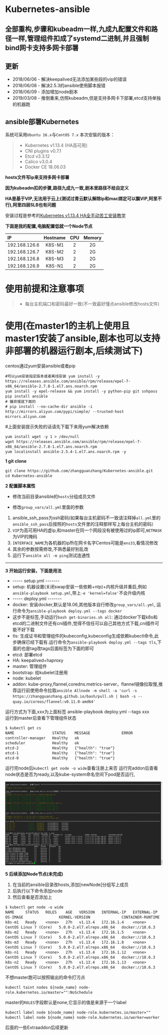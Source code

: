 # Kubernetes-ansible

## 全部重构,步骤和kubeadm一样,九成九配置文件和路径一样,管理组件扣成了systemd二进制,并且强制bind网卡支持多网卡部署

## 更新
 * 2018/06/06 - 解决keepalived无法添加某些段的vip的错误
 * 2018/06/08 - 解决2.5.3的ansible使用脚本报错
 * 2018/06/09 - 添加增加node剧本
 * 2019/03/08 - 推倒重来,仿照kubeadm,但是支持多网卡下部署,etcd支持单独的机器跑

## ansible部署Kubernetes

系统可采用`Ubuntu 16.x`与`CentOS 7.x`
本次安裝的版本：
> * Kubernetes v1.13.4 (HA高可用)
> * CNI plugins v0.7.1
> * Etcd v3.3.12
> * Calico v3.0.4
> * Docker CE 18.06.03


**hosts文件写ip来支持多网卡部署**

**因为kubeadm扣的步骤,路径九成九一致,剧本里路径不给自定义**

**HA是基于VIP,无法用于云上(测试过青云默认解除ip和mac绑定可以飘VIP,阿里不行),阿里四层SLB也有问题**

安装过程是参考的[Kubernetes v1.13.4 HA全手动苦工安装教学](https://zhangguanzhang.github.io/2019/03/03/kubernetes-1-13-4)

**下面是我的配置,电脑配置低就一个Node节点**

| IP    | Hostname   |  CPU  |   Memory | 
| :----- |  :----:  | :----:  |  :----:  |
| 192.168.126.6 |K8S-M1|  2   |   2G    |
| 192.168.126.7 |K8S-M2|  2   |   2G    |
| 192.168.126.8 |K8S-M3|  2   |   2G    |
| 192.168.126.9 |K8S-N1|  2   |   2G    |

# 使用前提和注意事项
> * 每台主机端口和密码最好一致(不一致最好懂点ansible修改hosts文件)


# 使用(在master1的主机上使用且master1安装了ansible,剧本也可以支持非部署的机器运行剧本,后续测试下)

centos通过yum安装ansible或者pip
```
#可以yum安装指定版本或者离线安装 yum install -y  https://releases.ansible.com/ansible/rpm/release/epel-7-x86_64/ansible-2.7.8-1.el7.ans.noarch.rpm
yum install -y epel-release && yum install -y python-pip git sshpass
pip install ansible
# 嫌弃慢就下面的
# pip install --no-cache-dir ansible -i http://mirrors.aliyun.com/pypi/simple/ --trusted-host mirrors.aliyun.com
```
#上面安装提示失败的话请先下载下来用yum解决依赖
```
yum install wget -y 1 > /dev/null
wget https://releases.ansible.com/ansible/rpm/release/epel-7-x86_64/ansible-2.7.8-1.el7.ans.noarch.rpm
yum localinstall ansible-2.5.4-1.el7.ans.noarch.rpm -y
```

**1 git clone**
```
git clone https://github.com/zhangguanzhang/Kubernetes-ansible.git
cd Kubernetes-ansible
```

**2 配置脚本属性**

 * 修改当前目录ansible的`hosts`分组成员文件

 * 修改`group_vars/all.yml`里面的参数
 1. ansible_ssh_pass为ssh密码(如果每台主机密码不一致请注释掉`all.yml`里的`ansible_ssh_pass`后按照的`hosts`文件里的注释那样写上每台主机的密码）
 2. `VIP`为高可用HA的虚ip,和master在同一个网段没有被使用过的ip即可,`NETMASK`为VIP的掩码
 3. `INTERFACE_NAME`为各机器的ip所在网卡名字Centos可能是`ens33`,看情况修改
 4. 其余的参数按需修改,不熟悉最好别乱改
 5. 运行下`ansible all -m ping`测试连通性
----------

**3 开始运行安装，下面是用法**
 * -----   setup.yml     -------
 * setup: 机器设置(关闭swap安装一些依赖+ntp)+内核升级并重启,例如`ansible-playbook setup.yml`,带上`-e 'kernel=false'`不会升级内核
 * -----    deploy.yml   -------
 * docker: 安装docker,默认是18.06,其他版本自行修改`group_vars/all.yml`, 运行命令为`ansible-playbook deploy.yml --tags docker`
 * 这步不是标签,手动运行`bash get-binaries.sh all`: 通过docker下载k8s和etcd的二进制文件还有cni插件,觉得不信任可以自己其他方式下载,cni插件可能不好下载
 * tls: 生成证书和管理组件的kubeconfig,kubeconfig生成依赖kubectl命令,此步确保已经下载有.运行命令为`ansible-playbook deploy.yml --tags tls`,下面的也是tag改tags后面标签为下面的即可
 * etcd: 部署etcd
 * HA: keepalived+haproxy
 * master: 管理组件
 * bootstrap: 给kubelet注册用
 * node: kubelet
 * addon: kube-proxy,flannel,coredns.metrics-server，flannel镜像拉取慢,推荐运行前使用命令拉取`ansible Allnode -m shell -a 'curl -s https://zhangguanzhang.github.io/bash/pull.sh | bash -s -- quay.io/coreos/flannel:v0.11.0-amd64'`

运行方式为下面,xxx为上面标签
ansible-playbook deploy.yml --tags xxx  
运行到master后查看下管理组件状态
```
$ kubectl get cs
NAME                 STATUS    MESSAGE              ERROR
controller-manager   Healthy   ok
scheduler            Healthy   ok
etcd-2               Healthy   {"health": "true"}
etcd-1               Healthy   {"health": "true"}
etcd-0               Healthy   {"health": "true"}
```

运行完node后`kubectl get node -o wide`查看注册上来否
运行完addon后查看node状态是否为ready,以及kube-system命名空间下pod是否运行,

![k8s](https://github.com/zhangguanzhang/Image-Hosting/blob/master/k8s/kube-ansible.png)

**5 后续添加Node节点(未完成)**
 1. 在当前的ansible目录改hosts,添加[newNode]分组写上成员
 2. 后执行以下命令添加node
 3. 然后查看是否添加上
```
$ kubectl get node -o wide
NAME     STATUS   ROLES    AGE   VERSION   INTERNAL-IP   EXTERNAL-IP   OS-IMAGE                KERNEL-VERSION              CONTAINER-RUNTIME
k8s-m1   Ready    <none>   27h   v1.13.4   172.16.1.4    <none>        CentOS Linux 7 (Core)   5.0.0-2.el7.elrepo.x86_64   docker://18.6.3
k8s-m2   Ready    <none>   27h   v1.13.4   172.16.1.5    <none>        CentOS Linux 7 (Core)   5.0.0-2.el7.elrepo.x86_64   docker://18.6.3
k8s-m3   Ready    <none>   27h   v1.13.4   172.16.1.8    <none>        CentOS Linux 7 (Core)   5.0.0-2.el7.elrepo.x86_64   docker://18.6.3
k8s-n1   Ready    <none>   27h   v1.13.4   172.16.1.12   <none>        CentOS Linux 7 (Core)   5.0.0-2.el7.elrepo.x86_64   docker://18.6.3
k8s-n2   Ready    <none>   27h   v1.13.4   172.16.1.13   <none>        CentOS Linux 7 (Core)   5.0.0-2.el7.elrepo.x86_64   docker://18.6.3
```

不想master跑可以按照输出的命令打污点
```
kubectl taint nodes ${node_name} node-role.kubernetes.io/master="":NoSchedule
```
master的`ROLES`字段默认是none,它显示的值是来源于一个label
```
kubectl label node ${node_name} node-role.kubernetes.io/master=""
kubectl label node ${node_name} node-role.kubernetes.io/worker=worker

```
后面的一些Extraaddon后续更新
